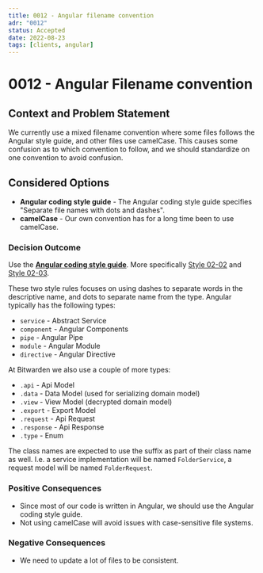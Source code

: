 ```yaml
---
title: 0012 - Angular filename convention
adr: "0012"
status: Accepted
date: 2022-08-23
tags: [clients, angular]
---
```


# 0012 - Angular Filename convention

<AdrTable frontMatter={frontMatter}></AdrTable>

## Context and Problem Statement

We currently use a mixed filename convention where some files follows the Angular style guide, and
other files use camelCase. This causes some confusion as to which convention to follow, and we
should standardize on one convention to avoid confusion.

## Considered Options

- **Angular coding style guide** - The Angular coding style guide specifies "Separate file names
  with dots and dashes".
- **camelCase** - Our own convention has for a long time been to use camelCase.

### Decision Outcome

Use the [**Angular coding style guide**][naming]. More specifically [Style 02-02][style-02-02] and
[Style 02-03][style-02-03].

These two style rules focuses on using dashes to separate words in the descriptive name, and dots to
separate name from the type. Angular typically has the following types:

- `service` - Abstract Service
- `component` - Angular Components
- `pipe` - Angular Pipe
- `module` - Angular Module
- `directive` - Angular Directive

At Bitwarden we also use a couple of more types:

- `.api` - Api Model
- `.data` - Data Model (used for serializing domain model)
- `.view` - View Model (decrypted domain model)
- `.export` - Export Model
- `.request` - Api Request
- `.response` - Api Response
- `.type` - Enum

The class names are expected to use the suffix as part of their class name as well. I.e. a service
implementation will be named `FolderService`, a request model will be named `FolderRequest`.

### Positive Consequences

- Since most of our code is written in Angular, we should use the Angular coding style guide.
- Not using camelCase will avoid issues with case-sensitive file systems.

### Negative Consequences

- We need to update a lot of files to be consistent.

[naming]: https://angular.io/guide/styleguide#naming
[style-02-02]: https://angular.io/guide/styleguide#style-02-02
[style-02-03]: https://angular.io/guide/styleguide#style-02-03

